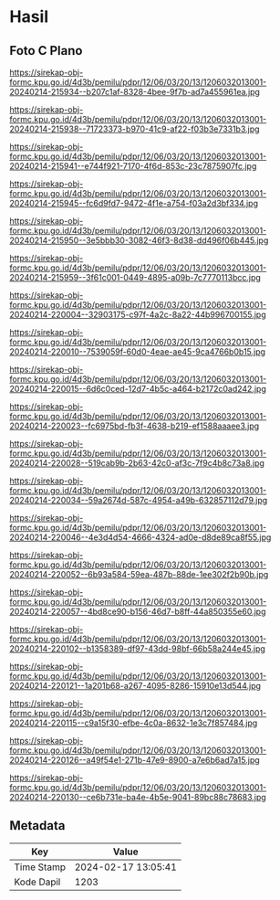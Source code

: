 # Hasil

## Foto C Plano

https://sirekap-obj-formc.kpu.go.id/4d3b/pemilu/pdpr/12/06/03/20/13/1206032013001-20240214-215934--b207c1af-8328-4bee-9f7b-ad7a455961ea.jpg

https://sirekap-obj-formc.kpu.go.id/4d3b/pemilu/pdpr/12/06/03/20/13/1206032013001-20240214-215938--71723373-b970-41c9-af22-f03b3e7331b3.jpg

https://sirekap-obj-formc.kpu.go.id/4d3b/pemilu/pdpr/12/06/03/20/13/1206032013001-20240214-215941--e744f921-7170-4f6d-853c-23c7875907fc.jpg

https://sirekap-obj-formc.kpu.go.id/4d3b/pemilu/pdpr/12/06/03/20/13/1206032013001-20240214-215945--fc6d9fd7-9472-4f1e-a754-f03a2d3bf334.jpg

https://sirekap-obj-formc.kpu.go.id/4d3b/pemilu/pdpr/12/06/03/20/13/1206032013001-20240214-215950--3e5bbb30-3082-46f3-8d38-dd496f06b445.jpg

https://sirekap-obj-formc.kpu.go.id/4d3b/pemilu/pdpr/12/06/03/20/13/1206032013001-20240214-215959--3f61c001-0449-4895-a09b-7c7770113bcc.jpg

https://sirekap-obj-formc.kpu.go.id/4d3b/pemilu/pdpr/12/06/03/20/13/1206032013001-20240214-220004--32903175-c97f-4a2c-8a22-44b996700155.jpg

https://sirekap-obj-formc.kpu.go.id/4d3b/pemilu/pdpr/12/06/03/20/13/1206032013001-20240214-220010--7539059f-60d0-4eae-ae45-9ca4766b0b15.jpg

https://sirekap-obj-formc.kpu.go.id/4d3b/pemilu/pdpr/12/06/03/20/13/1206032013001-20240214-220015--6d6c0ced-12d7-4b5c-a464-b2172c0ad242.jpg

https://sirekap-obj-formc.kpu.go.id/4d3b/pemilu/pdpr/12/06/03/20/13/1206032013001-20240214-220023--fc6975bd-fb3f-4638-b219-ef1588aaaee3.jpg

https://sirekap-obj-formc.kpu.go.id/4d3b/pemilu/pdpr/12/06/03/20/13/1206032013001-20240214-220028--519cab9b-2b63-42c0-af3c-7f9c4b8c73a8.jpg

https://sirekap-obj-formc.kpu.go.id/4d3b/pemilu/pdpr/12/06/03/20/13/1206032013001-20240214-220034--59a2674d-587c-4954-a49b-632857112d79.jpg

https://sirekap-obj-formc.kpu.go.id/4d3b/pemilu/pdpr/12/06/03/20/13/1206032013001-20240214-220046--4e3d4d54-4666-4324-ad0e-d8de89ca8f55.jpg

https://sirekap-obj-formc.kpu.go.id/4d3b/pemilu/pdpr/12/06/03/20/13/1206032013001-20240214-220052--6b93a584-59ea-487b-88de-1ee302f2b90b.jpg

https://sirekap-obj-formc.kpu.go.id/4d3b/pemilu/pdpr/12/06/03/20/13/1206032013001-20240214-220057--4bd8ce90-b156-46d7-b8ff-44a850355e60.jpg

https://sirekap-obj-formc.kpu.go.id/4d3b/pemilu/pdpr/12/06/03/20/13/1206032013001-20240214-220102--b1358389-df97-43dd-98bf-66b58a244e45.jpg

https://sirekap-obj-formc.kpu.go.id/4d3b/pemilu/pdpr/12/06/03/20/13/1206032013001-20240214-220121--1a201b68-a267-4095-8286-15910e13d544.jpg

https://sirekap-obj-formc.kpu.go.id/4d3b/pemilu/pdpr/12/06/03/20/13/1206032013001-20240214-220115--c9a15f30-efbe-4c0a-8632-1e3c7f857484.jpg

https://sirekap-obj-formc.kpu.go.id/4d3b/pemilu/pdpr/12/06/03/20/13/1206032013001-20240214-220126--a49f54e1-271b-47e9-8900-a7e6b6ad7a15.jpg

https://sirekap-obj-formc.kpu.go.id/4d3b/pemilu/pdpr/12/06/03/20/13/1206032013001-20240214-220130--ce6b731e-ba4e-4b5e-9041-89bc88c78683.jpg


## Metadata

| Key        | Value               |
| ---------- | ------------------- |
| Time Stamp | 2024-02-17 13:05:41 |
| Kode Dapil | 1203                |



